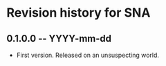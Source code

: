 # Revision history for SNA

## 0.1.0.0 -- YYYY-mm-dd

* First version. Released on an unsuspecting world.

